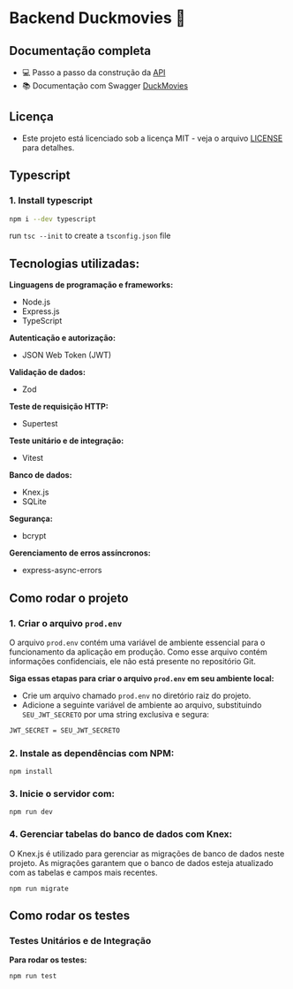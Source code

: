 # Backend Duckmovies 🦆

## Documentação completa
* 💻 Passo a passo da construção da [API](https://sleepy-lion-12c.notion.site/DuckMovies-508dedb0c2be4076be7a69d7386d76dc)
* 📚 Documentação com Swagger [DuckMovies](https://duckmovies-backend.onrender.com/api-docs)

## Licença
* Este projeto está licenciado sob a licença MIT - veja o arquivo [LICENSE](./LICENSE) para detalhes.

## Typescript

### 1. Install typescript

```bash
npm i --dev typescript
```

run `tsc --init` to create a `tsconfig.json` file

## Tecnologias utilizadas:

**Linguagens de programação e frameworks:**
* Node.js
* Express.js
* TypeScript

**Autenticação e autorização:**
* JSON Web Token (JWT)

**Validação de dados:**
* Zod

**Teste de requisição HTTP:**
* Supertest

**Teste unitário e de integração:**
* Vitest

**Banco de dados:**
* Knex.js
* SQLite

**Segurança:**
* bcrypt

**Gerenciamento de erros assíncronos:**
* express-async-errors

## Como rodar o projeto
### 1. **Criar o arquivo `prod.env`**

O arquivo `prod.env` contém uma variável de ambiente essencial para o funcionamento da aplicação em produção. Como esse arquivo contém informações confidenciais, ele não está presente no repositório Git.

**Siga essas etapas para criar o arquivo `prod.env` em seu ambiente local:**
* Crie um arquivo chamado `prod.env` no diretório raiz do projeto.
* Adicione a seguinte variável de ambiente ao arquivo, substituindo `SEU_JWT_SECRETO` por uma string exclusiva e segura:
  <br>
```bash
JWT_SECRET = SEU_JWT_SECRETO
```
### 2. **Instale as dependências com NPM:**
```
npm install
```

### 3. **Inicie o servidor com:**
```
npm run dev
```

### 4. **Gerenciar tabelas do banco de dados com Knex:**
O Knex.js é utilizado para gerenciar as migrações de banco de dados neste projeto. As migrações garantem que o banco de dados esteja atualizado com as tabelas e campos mais recentes.

```
npm run migrate
```

## Como rodar os testes
### Testes Unitários e de Integração

**Para rodar os testes:**
```
npm run test
```

